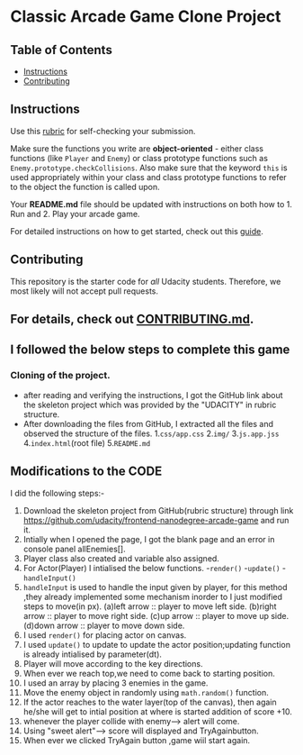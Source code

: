 # Classic Arcade Game Clone Project

## Table of Contents

-   [Instructions](#instructions)
-   [Contributing](#contributing)

## Instructions

Use this [rubric](https://review.udacity.com/#!/rubrics/15/view) for self-checking your submission.

Make sure the functions you write are **object-oriented** - either class functions (like `Player` and `Enemy`) or class prototype functions such as `Enemy.prototype.checkCollisions`. Also make sure that the keyword `this` is used appropriately within your class and class prototype functions to refer to the object the function is called upon.

Your **README.md** file should be updated with instructions on both how to 1. Run and 2. Play your arcade game.

For detailed instructions on how to get started, check out this [guide](https://docs.google.com/document/d/1v01aScPjSWCCWQLIpFqvg3-vXLH2e8_SZQKC8jNO0Dc/pub?embedded=true).

## Contributing

This repository is the starter code for _all_ Udacity students. Therefore, we most likely will not accept pull requests.

## For details, check out [CONTRIBUTING.md](CONTRIBUTING.md).

## I followed the below steps to complete this game

### Cloning of the project.

-   after reading and verifying the instructions, I got the GitHub link about the skeleton project which was provided by the "UDACITY" in rubric structure.
-   After downloading the files from GitHub, I extracted all the files and observed the structure of the files.
    1\.`css/app.css`
    2\.`img/`
    3\.`js.app.jss`
    4\.`index.html`(root file)
    5\.`README.md`
## Modifications to the CODE

I did the following steps:-

1. Download the skeleton project from GitHub(rubric structure) through link https://github.com/udacity/frontend-nanodegree-arcade-game and run it.
2. Intially when I opened the page, I got the blank page and an error in console panel allEnemies[].
3. Player class also created and variable also assigned.
4. For Actor(Player) I intialised the below functions.
    -`render()`
    -`update()`
    -`handleInput()`
5. `handleInput` is used to handle the input given by player, for this method ,they already implemented some mechanism inorder to I just modified steps to move(in px).
 (a)left arrow :: player to move left side.
 (b)right arrow :: player to move right side.
 (c)up arrow :: player to move up side.
 (d)down arrow :: player to move down side.
6. I used `render()` for placing actor on canvas.
7. I used `update()` to update to update the actor position;updating function is already intialised by parameter(dt).
8. Player will move according to the key directions.
9. When ever we reach top,we need to come back to starting position.
10. I used an array by placing 3 enemies in the game.
11. Move the enemy object in randomly using `math.random()` function.
12. If the actor reaches to the water layer(top of the canvas), then again he/she will get to intial position at where is started addition of score +10.
13. whenever the player collide with enemy--> alert will come.
14. Using "sweet alert"--> score will displayed and TryAgainbutton.
15. When ever we clicked TryAgain button ,game wiil start again.
